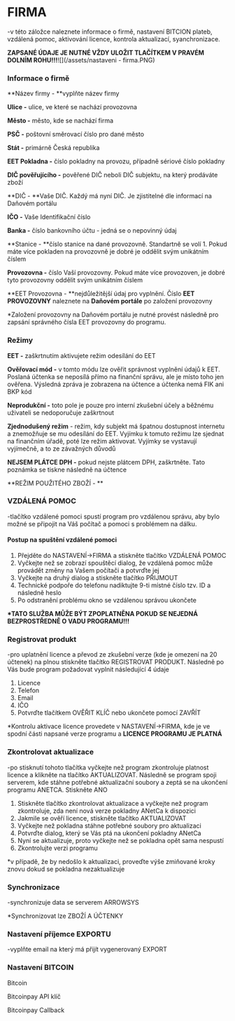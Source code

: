 # FIRMA

-v této záložce naleznete informace o firmě, nastavení BITCION plateb, vzdálená pomoc, aktivování licence, kontrola aktualizací, syanchronizace.

**ZAPSANÉ ÚDAJE JE NUTNÉ VŽDY ULOŽIT TLAČÍTKEM V PRAVÉM DOLNÍM ROHU!!!**![](/assets/nastaveni - firma.PNG)

### Informace o firmě

**Název firmy - **vyplňte název firmy

**Ulice -** ulice, ve které se nachází provozovna

**Město -** město, kde se nachází firma

**PSČ -** poštovní směrovací číslo pro dané město

**Stát -** primárně Česká republika

**EET Pokladna -** číslo pokladny na provozu, případně sériové číslo pokladny

**DIČ pověřujícího -** pověřené DIČ neboli DIČ subjektu, na který prodáváte zboží

**DIČ - **Vaše DIČ. Každý má nyní DIČ. Je zjistitelné dle informací na Daňovém portálu

**IČO -** Vaše Identifikační číslo

**Banka -** číslo bankovního účtu - jedná se o nepovinný údaj

**Stanice - **číslo stanice na dané provozovně. Standartně se volí 1. Pokud máte více pokladen na provozovně je dobré je oddělit svým unikátním číslem

**Provozovna -** číslo Vaší provozovny. Pokud máte více provozoven, je dobré tyto provozovny oddělit svým unikátním číslem

**EET Provozovna - **nejdůležitější údaj pro vyplnění. Číslo **EET PROVOZOVNY** naleznete na **Daňovém portále** po založení provozovny

\*Založení provozovny na Daňovém portálu je nutné provést následně pro zapsání správného čísla EET provozovny do programu.

### Režimy

**EET -** zaškrtnutím aktivujete režim odesílání do EET

**Ověřovací mód -** v tomto módu lze ověřit správnost vyplnění údajů k EET. Poslaná účtenka se neposílá přímo na finanční správu, ale je místo toho jen ověřena. Výsledná zpráva je zobrazena na účtence a účtenka nemá FIK ani BKP kód

**Neprodukční -** toto pole je pouze pro interní zkušební účely a běžnému uživateli se nedoporučuje zaškrtnout

**Zjednodušený režim** - režim, kdy subjekt má špatnou dostupnost internetu a znemožňuje se mu odesílání do EET. Vyjímku k tomuto režimu lze sjednat na finančním úřadě, poté lze režim aktivovat. Vyjímky se vystavují vyjímečně, a to ze závažných důvodů

**NEJSEM PLÁTCE DPH -** pokud nejste plátcem DPH, zaškrtněte. Tato poznámka se tiskne následně na účtence

**REŽIM POUŽITÉHO ZBOŽÍ - **

### VZDÁLENÁ POMOC

-tlačítko vzdálené pomoci spustí program pro vzdálenou správu, aby bylo možné se připojit na Váš počítač a pomoci s problémem na dálku.

#### **Postup na spuštění vzdálené pomoci**

1. Přejděte do NASTAVENÍ-&gt;FIRMA a stiskněte tlačítko VZDÁLENÁ POMOC
2. Vyčkejte než se zobrazí spouštěcí dialog, že vzdálená pomoc může provádět změny na Vašem počítači a potvrďte jej
3. Vyčkejte na druhý dialog a stiskněte tlačítko PŘIJMOUT
4. Technické podpoře do telefonu nadiktujte 9-ti místné číslo tzv. ID a následně heslo
5. Po odstranění problému okno se vzdálenou správou ukončete

**\*TATO SLUŽBA MŮŽE BÝT ZPOPLATNĚNA POKUD SE NEJEDNÁ BEZPROSTŘEDNĚ O VADU PROGRAMU!!!**

### Registrovat produkt

-pro uplatnění licence a převod ze zkušební verze \(kde je omezení na 20 účtenek\) na plnou stiskněte tlačítko REGISTROVAT PRODUKT. Následně po Vás bude program požadovat vyplnit následující 4 údaje

1. Licence
2. Telefon
3. Email
4. IČO
5. Potvrďte tlačítkem OVĚŘIT KLÍČ nebo ukončete pomocí ZAVŘÍT

\*Kontrolu aktivace licence provedete v NASTAVENÍ-&gt;FIRMA, kde je ve spodní části napsané verze programu a **LICENCE PROGRAMU JE PLATNÁ**

### Zkontrolovat aktualizace

-po stisknutí tohoto tlačítka vyčkejte než program zkontroluje platnost licence a klikněte na tlačítko AKTUALIZOVAT. Následně se program spoji serverem, kde stáhne potřebné aktualizační soubory a zeptá se na ukončení programu ANETCA. Stiskněte ANO

1. Stiskněte tlačítko zkontrolovat aktualizace a vyčkejte než program zkontroluje, zda není nová verze pokladny ANetCa k dispozici
2. Jakmile se ověří licence, stiskněte tlačítko AKTUALIZOVAT
3. Vyčkejte než pokladna stáhne potřebné soubory pro aktualizaci
4. Potvrďte dialog, který se Vás ptá na ukončení pokladny ANetCa
5. Nyní se aktualizuje, proto vyčkejte než se pokladna opět sama nespustí
6. Zkontrolujte verzi programu

\*v případě, že by nedošlo k aktualizaci, proveďte výše zmiňované kroky znovu dokud se pokladna nezaktualizuje

### Synchronizace

-synchronizuje data se serverem ARROWSYS

\*Synchronizovat lze ZBOŽÍ A ÚČTENKY

### Nastavení příjemce EXPORTU

-vyplňte email na který má přijít vygenerovaný EXPORT

### Nastavení BITCOIN

Bitcoin

Bitcoinpay API klíč

Bitcoinpay Callback

